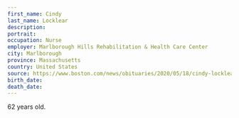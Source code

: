 ```yaml
---
first_name: Cindy
last_name: Locklear
description: 
portrait: 
occupation: Nurse
employer: Marlborough Hills Rehabilitation & Health Care Center
city: Marlborough
province: Massachusetts
country: United States
source: https://www.boston.com/news/obituaries/2020/05/18/cindy-locklear-obituary/amp
birth_date: 
death_date: 
---
```


62 years old.